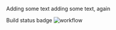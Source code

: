 Adding some text
adding some text, again

Build status badge
![workflow](https://github.com/<UserName>/<RepositoryName>/actions/workflows/main.yml/badge.svg)